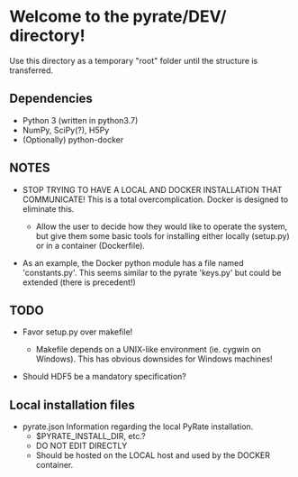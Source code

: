 # Welcome to the pyrate/DEV/ directory! 

Use this directory as a temporary "root" folder until the structure is transferred.


## Dependencies

- Python 3 (written in python3.7)
- NumPy, SciPy(?), H5Py
- (Optionally) python-docker


## NOTES

- STOP TRYING TO HAVE A LOCAL AND DOCKER INSTALLATION THAT COMMUNICATE!
  This is a total overcomplication. Docker is designed to eliminate this.
  - Allow the user to decide how they would like to operate the system, but give them some basic
    tools for installing either locally (setup.py) or in a container (Dockerfile).

- As an example, the Docker python module has a file named 'constants.py'.
  This seems similar to the pyrate 'keys.py' but could be extended (there is precedent!)


## TODO

- Favor setup.py over makefile!
  * Makefile depends on a UNIX-like environment (ie. cygwin on Windows).
    This has obvious downsides for Windows machines!

- Should HDF5 be a mandatory specification?


## Local installation files
*   pyrate.json
    Information regarding the local PyRate installation.
    * $PYRATE_INSTALL_DIR, etc.?
    * DO NOT EDIT DIRECTLY
    * Should be hosted on the LOCAL host and used by the DOCKER container.
